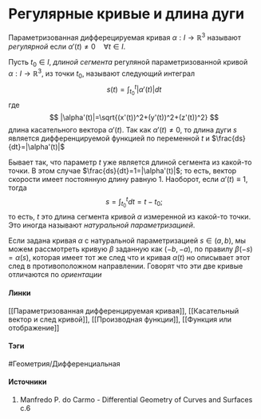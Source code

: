 # Регулярные кривые и длина дуги
Параметризованная дифферецируемая кривая $\alpha:I\rightarrow\mathbb{R}^3$ называют *регулярной* если $\alpha'(t)\ne0\quad\forall t\in I$.

Пусть $t_{0}\in I$, *длиной сегмента* регуляной параметризованной кривой $\alpha:I\rightarrow\mathbb{R}^3$, из точки $t_{0}$, называют следующий интеграл
$$
s(t)=\int_{t_{0}}^{t}|\alpha'(t)|dt
$$
где 
$$
|\alpha'(t)|=\sqrt{(x'(t))^2+(y'(t))^2+(z'(t))^2}
$$
длина касательного вектора $\alpha'(t)$. Так как $\alpha'(t)\ne0$, то длина дуги $s$ является дифференцируемой функцией по переменной $t$ и $\frac{ds}{dt}=|\alpha'(t)|$

Бывает так, что параметр $t$ уже является длиной сегмента из какой-то точки. В этом случае $\frac{ds}{dt}=1=|\alpha'(t)|$; то есть, вектор скорости имеет постоянную длину равную $1$. Наоборот, если $\alpha'(t)\equiv1$, тогда 
$$
s=\int_{t_{0}}^{t}dt=t-t_{0};
$$
то есть, $t$ это длина сегмента кривой $\alpha$ измеренной из какой-то точки. Это иногда называют *натуральной параметризацией*.

Если задана кривая $\alpha$ с натуральной параметризацией $s\in(a,b)$, мы можем рассмотреть кривую $\beta$ заданную как $(-b,-a)$, по правилу $\beta(-s)=\alpha(s)$, которая имеет тот же след что и кривая $\alpha(t)$ но описывает этот след в противоположном направлении. Говорят что эти две кривые отличаются по *ориентации*
#### Линки
 [[Параметризованная дифференцируемая кривая]],
 [[Касательный вектор и след кривой]],
 [[Производная функции]],
 [[Функция или отображение]]
#### Тэги
 #Геометрия/Дифференциальная 
#### Источники
1. Manfredo P. do Carmo - Differential Geometry of Curves and Surfaces с.6